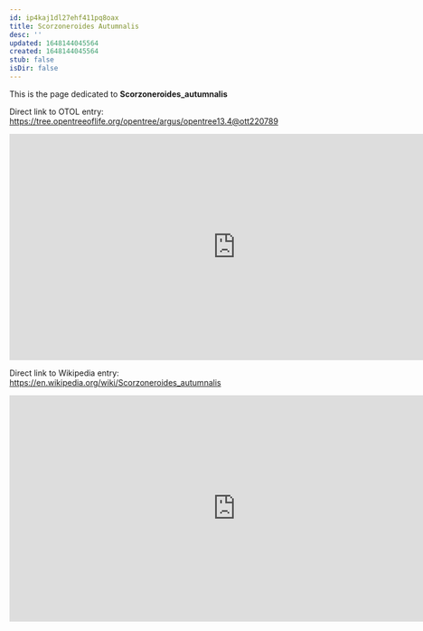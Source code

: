 ```yaml
---
id: ip4kaj1dl27ehf411pq8oax
title: Scorzoneroides Autumnalis
desc: ''
updated: 1648144045564
created: 1648144045564
stub: false
isDir: false
---
```

This is the page dedicated to **Scorzoneroides_autumnalis**


Direct link to OTOL entry: https://tree.opentreeoflife.org/opentree/argus/opentree13.4@ott220789



<html>
    <body>
    <iframe src="https://tree.opentreeoflife.org/opentree/argus/opentree13.4@ott220789"
    width="800" height="400" frameborder="0" allowfullscreen> </iframe>
    </body>
</html>
    


Direct link to Wikipedia entry: https://en.wikipedia.org/wiki/Scorzoneroides_autumnalis



<html>
    <body>
    <iframe src="https://en.wikipedia.org/wiki/Scorzoneroides_autumnalis"
    width="800" height="400" frameborder="0" allowfullscreen> </iframe>
    </body>
</html>
    
